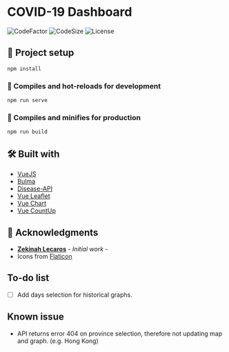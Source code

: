 # COVID-19 Dashboard
![CodeFactor](https://img.shields.io/codefactor/grade/github/deathcatx/covid-dashboard/master)
![CodeSize](https://img.shields.io/github/languages/code-size/deathcatx/covid-dashboard)
![License](https://img.shields.io/github/license/deathcatx/covid-dashboard)

## 📐 Project setup
```
npm install
```

### 🚀 Compiles and hot-reloads for development
```
npm run serve
```

### 🔧 Compiles and minifies for production
```
npm run build
```

## 🛠 Built with
* [VueJS](https://vuejs.org/)
* [Bulma](http://bulma.io/)
* [Disease-API](https://github.com/disease-sh/API)
* [Vue Leaflet](https://github.com/vue-leaflet/Vue2Leaflet)
* [Vue Chart](https://github.com/apertureless/vue-chartjs)
* [Vue CountUp](https://github.com/xlsdg/vue-countup-v2)

## 🙏 Acknowledgments
* **[Zekinah Lecaros](https://github.com/zekinah/pandemiccovid-19)** - *Initial work* - 
* Icons from [Flaticon](https://www.flaticon.com)

## To-do list
- [ ] Add days selection for historical graphs.

## Known issue
* API returns error 404 on province selection, therefore not updating map and graph. (e.g. Hong Kong)

